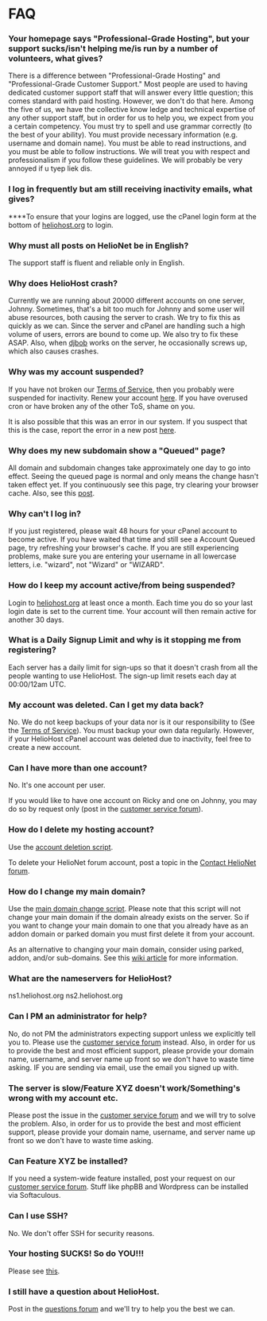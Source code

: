 # FAQ

### Your homepage says "Professional-Grade Hosting", but your support sucks/isn't helping me/is run by a number of volunteers, what gives?‌

There is a difference between "Professional-Grade Hosting" and "Professional-Grade Customer Support." Most people are used to having dedicated customer support staff that will answer every little question; this comes standard with paid hosting. However, we don't do that here. Among the five of us, we have the collective know ledge and technical expertise of any other support staff, but in order for us to help you, we expect from you a certain competency. You must try to spell and use grammar correctly \(to the best of your ability\). You must provide necessary information \(e.g. username and domain name\). You must be able to read instructions, and you must be able to follow instructions. We will treat you with respect and professionalism if you follow these guidelines. We will probably be very annoyed if u tyep liek dis.‌

### I log in frequently but am still receiving inactivity emails, what gives?

**​**To ensure that your logins are logged, use the cPanel login form at the bottom of [heliohost.org](https://www.heliohost.org) to login.

### Why must all posts on HelioNet be in English?

The support staff is fluent and reliable only in English.

### Why does HelioHost crash?

Currently we are running about 20000 different accounts on one server, Johnny. Sometimes, that's a bit too much for Johnny and some user will abuse resources, both causing the server to crash. We try to fix this as quickly as we can. Since the server and cPanel are handling such a high volume of users, errors are bound to come up. We also try to fix these ASAP. Also, when [djbob](misc/ashoat.md) works on the server, he occasionally screws up, which also causes crashes.

### Why was my account suspended?

If you have not broken our [Terms of Service](hosting/terms.md), then you probably were suspended for inactivity. Renew your account [here](http://www.heliohost.org/home/support/scripts/renew). If you have overused cron or have broken any of the other ToS, shame on you.

It is also possible that this was an error in our system. If you suspect that this is the case, report the error in a new post [here](https://www.helionet.org/index/forum/81-suspended-and-queued-accounts/).

### Why does my new subdomain show a "Queued" page?

All domain and subdomain changes take approximately one day to go into effect. Seeing the queued page is normal and only means the change hasn't taken effect yet. If you continuously see this page, try clearing your browser cache. Also, see this [post](http://www.helionet.org/index/topic/8604-web-page-update-delay/).

### Why can't I log in?

If you just registered, please wait 48 hours for your cPanel account to become active. If you have waited that time and still see a Account Queued page, try refreshing your browser's cache. If you are still experiencing problems, make sure you are entering your username in all lowercase letters, i.e. "wizard", not "Wizard" or "WIZARD".

### How do I keep my account active/from being suspended?

Login to [heliohost.org](https://www.heliohost.org) at least once a month. Each time you do so your last login date is set to the current time. Your account will then remain active for another 30 days.

### What is a Daily Signup Limit and why is it stopping me from registering?

Each server has a daily limit for sign-ups so that it doesn't crash from all the people wanting to use HelioHost. The sign-up limit resets each day at 00:00/12am UTC.

### My account was deleted. Can I get my data back?

No. We do not keep backups of your data nor is it our responsibility to \(See the [Terms of Service](hosting/terms.md)\). You must backup your own data regularly. However, if your HelioHost cPanel account was deleted due to inactivity, feel free to create a new account.

### Can I have more than one account?

No. It's one account per user.

If you would like to have one account on Ricky and one on Johnny, you may do so by request only \(post in the [customer service forum](https://www.helionet.org/index/forum/45-customer-service/)\).

### How do I delete my hosting account?

Use the [account deletion script](http://www.heliohost.org/home/support/scripts/delete).

To delete your HelioNet forum account, post a topic in the [Contact HelioNet forum](https://www.helionet.org/index/forum/4-contact-helionet/).

### How do I change my main domain?

Use the [main domain change script](http://www.heliohost.org/home/support/scripts/domain). Please note that this script will not change your main domain if the domain already exists on the server. So if you want to change your main domain to one that you already have as an addon domain or parked domain you must first delete it from your account.

As an alternative to changing your main domain, consider using parked, addon, and/or sub-domains. See this [wiki article](management/parked-addon-and-sub-domains.md) for more information.

### What are the nameservers for HelioHost?

ns1.heliohost.org ns2.heliohost.org

### Can I PM an administrator for help?

No, do not PM the administrators expecting support unless we explicitly tell you to. Please use the [customer service forum](https://www.helionet.org/index/forum/45-customer-service/) instead. Also, in order for us to provide the best and most efficient support, please provide your domain name, username, and server name up front so we don't have to waste time asking. IF you are sending via email, use the email you signed up with.

### The server is slow/Feature XYZ doesn't work/Something's wrong with my account etc.

Please post the issue in the [customer service forum](https://www.helionet.org/index/forum/45-customer-service/) and we will try to solve the problem. Also, in order for us to provide the best and most efficient support, please provide your domain name, username, and server name up front so we don't have to waste time asking.

### Can Feature XYZ be installed?

If you need a system-wide feature installed, post your request on our [customer service forum](https://www.helionet.org/index/forum/45-customer-service/). Stuff like phpBB and Wordpress can be installed via Softaculous.

### Can I use SSH?

No. We don't offer SSH for security reasons.

### Your hosting SUCKS! So do YOU!!!

 Please see [this](http://www.helionet.org/index/topic/4723-suspended/page__p__46231#entry46231).

### I still have a question about HelioHost.

 Post in the [questions forum](https://www.helionet.org/index/forum/48-questions/) and we'll try to help you the best we can.

